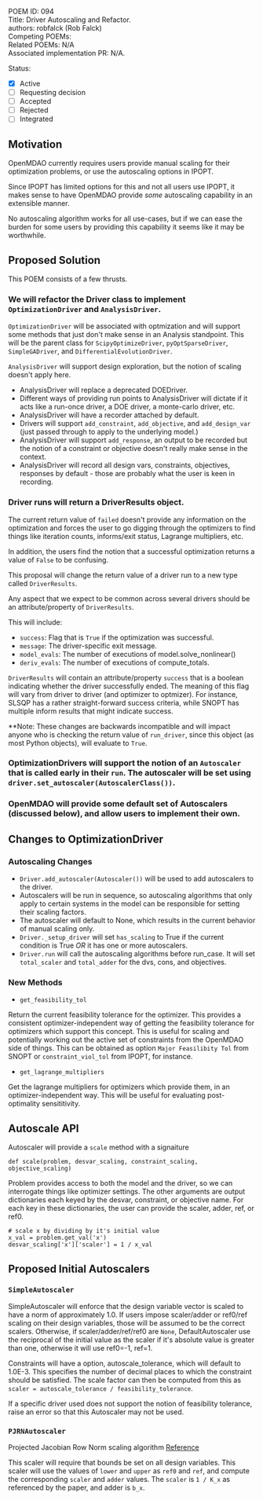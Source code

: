 POEM ID: 094  
Title: Driver Autoscaling and Refactor.   
authors: robfalck (Rob Falck)  
Competing POEMs:  
Related POEMs:  N/A  
Associated implementation PR: N/A. 

Status:

- [x] Active
- [ ] Requesting decision
- [ ] Accepted 
- [ ] Rejected
- [ ] Integrated

## Motivation

OpenMDAO currently requires users provide manual scaling for their optimization problems, or use the autoscaling
options in IPOPT.

Since IPOPT has limited options for this and not all users use IPOPT, it makes sense to have OpenMDAO provide _some_ autoscaling capability in an extensible manner.

No autoscaling algorithm works for all use-cases, but if we can ease the burden for some users by providing this capability it seems like it may be worthwhile.

## Proposed Solution

This POEM consists of a few thrusts.

### We will refactor the Driver class to implement `OptimizationDriver` and `AnalysisDriver`.

`OptimizationDriver` will be associated with optmization and will support some methods that just don't make sense in an Analysis standpoint. This will be the parent class for `ScipyOptimizeDriver`, `pyOptSparseDriver`, `SimpleGADriver`, and `DifferentialEvolutionDriver`.

`AnalysisDriver` will support design exploration, but the notion of scaling doesn't apply here.

- AnalysisDriver will replace a deprecated DOEDriver.
- Different ways of providing run points to AnalysisDriver will dictate if it acts like a run-once driver, a DOE driver, a monte-carlo driver, etc.
- AnalysisDriver will have a recorder attached by default.
- Drivers will support `add_constraint`, `add_objective`, and `add_design_var` (just passed through to apply to the underlying model.)
- AnalysisDriver will support `add_response`, an output to be recorded but the notion of a constraint or objective doesn't really make sense in the context.
- AnalysisDriver will record all design vars, constraints, objectives, responses by default - those are probably what the user is keen in recording.

### Driver runs will return a DriverResults object.

The current return value of `failed` doesn't provide any information on the optimization and forces the user to go digging through the optimizers to find things like iteration counts, informs/exit status, Lagrange multipliers, etc.

In addition, the users find the notion that a successful optimization returns a value of `False` to be confusing.

This proposal will change the return value of a driver run to a new type called `DriverResults`.

Any aspect that we expect to be common across several drivers should be an attribute/property of `DriverResults`.

This will include:
- `success`: Flag that is `True` if the optimization was successful.
- `message`: The driver-specific exit message.
- `model_evals`: The number of executions of model.solve_nonlinear()
- `deriv_evals`: The number of executions of compute_totals.

`DriverResults` will contain an attribute/property `success` that is a boolean indicating whether the driver successfully ended.  The meaning of this flag will vary from driver to driver (and optimizer to optmizer).  For instance, SLSQP has a rather straight-forward success criteria, while SNOPT has multiple inform results that might indicate success.

**Note: These changes are backwards incompatible and will impact anyone who is checking the return value of `run_driver`,
since this object (as most Python objects), will evaluate to `True`.

### OptimizationDrivers will support the notion of an `Autoscaler` that is called early in their `run`. The autoscaler will be set using `driver.set_autoscaler(AutoscalerClass())`.

### OpenMDAO will provide some default set of Autoscalers (discussed below), and allow users to implement their own.

## Changes to OptimizationDriver

### Autoscaling Changes

 - `Driver.add_autoscaler(Autoscaler())` will be used to add autoscalers to the driver.
 - Autoscalers will be run in sequence, so autoscaling algorithms that only apply to certain systems in the model can be responsible for setting their scaling factors.
 - The autoscaler will default to None, which results in the current behavior of manual scaling only.
 - `Driver._setup_driver` will set `has_scaling` to True if the current condition is True *OR* it has one or more autoscalers.
 - `Driver.run` will call the autoscaling algorithms before run_case. It will set `total_scaler` and `total_adder` for the dvs, cons, and objectives.

### New Methods

- `get_feasibility_tol`

Return the current feasibility tolerance for the optimizer. This provides a consistent optimizer-independent way of getting the feasibility tolerance for optimizers which support this concept. This is useful for scaling and potentially working out the active set of constraints from the OpenMDAO side of things. This can be obtained as option `Major Feasilibity Tol` from SNOPT or `constraint_viol_tol` from IPOPT, for instance.

- `get_lagrange_multipliers`

Get the lagrange multipliers for optimizers which provide them, in an optimizer-independent way. This will be useful for evaluating post-optimality sensititivity.

## Autoscale API

Autoscaler will provide a `scale` method with a signaiture

```
def scale(problem, desvar_scaling, constraint_scaling, objective_scaling)
```

Problem provides access to both the model and the driver, so we can interrogate things like optimizer settings.
The other arguments are output dictionaries each keyed by the desvar, constraint, or objective name.
For each key in these dictionaries, the user can provide the scaler, adder, ref, or ref0.

```
# scale x by dividing by it's initial value
x_val = problem.get_val('x')
desvar_scaling['x']['scaler'] = 1 / x_val
```

## Proposed Initial Autoscalers

### `SimpleAutoscaler`

SimpleAutoscaler will enforce that the design variable vector is scaled to have a norm of approximately 1.0.
If users impose scaler/adder or ref0/ref scaling on their design variables, those will be assumed to be the correct scalers.
Otherwise, if scaler/adder/ref/ref0 are `None`, DefaultAutoscaler use the reciprocal of the initial value as the scaler if it's absolute value is greater than one, otherwise it will use ref0=-1, ref=1.

Constraints will have a option, autoscale_tolerance, which will default to 1.0E-3. This specifies the number of decimal places to which the constraint should be satisfied. The scale factor can then be computed from this as `scaler = autoscale_tolerance / feasibility_tolerance`.

If a specific driver used does not support the notion of feasibility tolerance, raise an error so that this Autoscaler may not be used.

### `PJRNAutoscaler`

 Projected Jacobian Row Norm scaling algorithm
 [Reference](https://elib.dlr.de/93327/1/Performance_analysis_of_linear_and_nonlinear_techniques.pdf)
 
 This scaler will require that bounds be set on all design variables.
 This scaler will use the values of `lower` and `upper` as `ref0` and `ref`, and compute the corresponding `scaler` and `adder` values.
 The `scaler` is `1 / K_x` as referenced by the paper, and adder is `b_x`.
